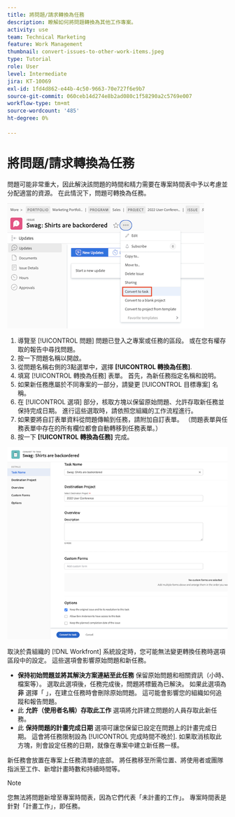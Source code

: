 ```yaml
---
title: 將問題/請求轉換為任務
description: 瞭解如何將問題轉換為其他工作專案。
activity: use
team: Technical Marketing
feature: Work Management
thumbnail: convert-issues-to-other-work-items.jpeg
type: Tutorial
role: User
level: Intermediate
jira: KT-10069
exl-id: 1fd4d862-e44b-4c50-9663-70e727f6e9b7
source-git-commit: 060ceb14d274e8b2ad080c1f58290a2c5769e007
workflow-type: tm+mt
source-wordcount: '485'
ht-degree: 0%

---
```


# 將問題/請求轉換為任務

問題可能非常重大，因此解決該問題的時間和精力需要在專案時間表中予以考慮並分配適當的資源。 在此情況下，問題可轉換為任務。

![的影像 [!UICONTROL 轉換為任務] 中的問題選項 [!UICONTROL Workfront].](assets/15-convert-issue-to-task-menu-option.png)

1. 導覽至 [!UICONTROL 問題] 問題已登入之專案或任務的區段。 或在您有權存取的報告中尋找問題。
1. 按一下問題名稱以開啟。
1. 從問題名稱右側的3點選單中，選擇 **[!UICONTROL 轉換為任務]**.
1. 填寫 [!UICONTROL 轉換為任務] 表單。 首先，為新任務指定名稱和說明。
1. 如果新任務應屬於不同專案的一部分，請變更 [!UICONTROL 目標專案] 名稱。
1. 在 [!UICONTROL 選項] 部分，核取方塊以保留原始問題、允許存取新任務並保持完成日期。 進行這些選取時，請依照您組織的工作流程進行。
1. 如果要將自訂表單資料從問題傳輸到任務，請附加自訂表單。 （問題表單與任務表單中存在的所有欄位都會自動轉移到任務表單。）
1. 按一下 **[!UICONTROL 轉換為任務]** 完成。

![的影像 [!UICONTROL 轉換為任務] 中的問題形式 [!UICONTROL Workfront].](assets/16-convert-to-task-options.png)

取決於貴組織的 [!DNL Workfront] 系統設定時，您可能無法變更轉換任務時選項區段中的設定。 這些選項會影響原始問題和新任務。

* **保持初始問題並將其解決方案連結至此任務** 保留原始問題和相關資訊（小時、檔案等）。 選取此選項後，任務完成後，問題將標籤為已解決。 如果此選項為 **非** 選擇「 」，在建立任務時會刪除原始問題。 這可能會影響您的組織如何追蹤和報告問題。
* 此 **允許（使用者名稱）存取此工作** 選項將允許建立問題的人員存取此新任務。
* 此 **保持問題的計畫完成日期** 選項可讓您保留已設定在問題上的計畫完成日期。 這會將任務限制設為 [!UICONTROL 完成時間不晚於]. 如果取消核取此方塊，則會設定任務的日期，就像在專案中建立新任務一樣。

新任務會放置在專案上任務清單的底部。 將任務移至所需位置、將使用者或團隊指派至工作、新增計畫時數和持續時間等。

>[!NOTE]
>
>您無法將問題新增至專案時間表，因為它們代表「未計畫的工作」。 專案時間表是針對「計畫工作」，即任務。


